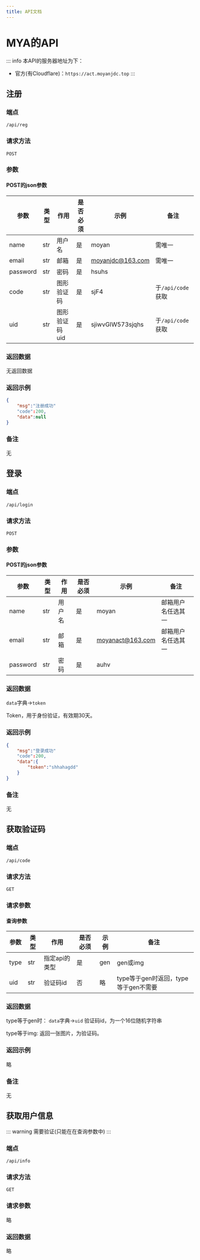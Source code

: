 ```yaml
---
title: API文档
---
```

# MYA的API
::: info
本API的服务器地址为下：
- 官方(有Cloudflare)：`https://act.moyanjdc.top`
:::
## 注册

### 端点
`/api/reg`

### 请求方法
`POST`

### 参数

#### POST的json参数
|  参数   | 类型  | 作用 | 是否必须 | 示例 | 备注 |
|  ----  | ----  | ---- | ---- | ---- | ---- | 
| name   | str   | 用户名|  是  | moyan | 需唯一 |
| email  | str   | 邮箱  |  是  | moyanjdc@163.com  | 需唯一 |
| password | str | 密码 | 是 | hsuhs |  |
| code | str | 图形验证码 | 是 | sjF4 | 于`/api/code`获取 |
| uid | str | 图形验证码uid | 是 | sjiwvGIW573sjqhs | 于`/api/code`获取 |

### 返回数据
无返回数据

### 返回示例
```json
{
    "msg":"注册成功"
    "code":200,
    "data":null
}
```

### 备注
无

## 登录

### 端点
`/api/login`

### 请求方法
`POST`
### 参数
#### POST的json参数
|  参数   | 类型  | 作用 | 是否必须 | 示例 | 备注 |
|  ----  | ----  | ---- | ---- | ---- | ---- | 
| name | str | 用户名 | 是 | moyan | 邮箱用户名任选其一 |
| email | str | 邮箱 | 是 | moyanact@163.com | 邮箱用户名任选其一 |
| password | str | 密码 | 是 | auhv | |
### 返回数据

`data`字典->`token`

Token，用于身份验证，有效期30天。

### 返回示例

```json
{
    "msg":"登录成功"
    "code":200,
    "data":{
        "token":"shhahagdd"
    }
}
```

### 备注
无

## 获取验证码

### 端点
`/api/code`
### 请求方法
`GET`
### 请求参数
#### 查询参数
|  参数   | 类型  | 作用 | 是否必须 | 示例 | 备注 |
|  ----  | ----  | ---- | ---- | ---- | ---- | 
| type | str | 指定api的类型 | 是 | gen | gen或img |
| uid | str | 验证码id | 否 | 略 | type等于gen时返回，type等于gen不需要 |

### 返回数据
type等于gen时：
`data`字典->`uid`
验证码id，为一个16位随机字符串

type等于img:
返回一张图片，为验证码。
### 返回示例
略
### 备注
无

## 获取用户信息
::: warning
需要验证(只能在在查询参数中)
:::
### 端点
`/api/info`
### 请求方法
`GET`
### 请求参数
略
### 返回数据
略
